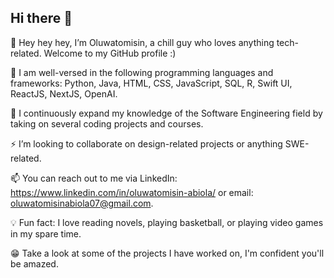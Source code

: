 ## Hi there 👋
👋 Hey hey hey, I’m Oluwatomisin, a chill guy who loves anything tech-related. Welcome to my GitHub profile :)

💪 I am well-versed in the following programming languages and frameworks: Python, Java, HTML, CSS, JavaScript, SQL, R, Swift UI,  ReactJS, NextJS, OpenAI.

🌱 I continuously expand my knowledge of the Software Engineering field by taking on several coding projects and courses.

⚡️ I’m looking to collaborate on design-related projects or anything SWE-related.

📫 You can reach out to me via LinkedIn: https://www.linkedin.com/in/oluwatomisin-abiola/ or email: oluwatomisinabiola07@gmail.com.

💡 Fun fact: I love reading novels, playing basketball, or playing video games in my spare time.

😁 Take a look at some of the projects I have worked on, I'm confident you'll be amazed. 

<!--
**oluwatomisinabiola/oluwatomisinabiola** is a ✨ _special_ ✨ repository because its `README.md` (this file) appears on your GitHub profile.

Here are some ideas to get you started:

- 🔭 I’m currently working on ...
- 🌱 I’m currently learning ...
- 👯 I’m looking to collaborate on ...
- 🤔 I’m looking for help with ...
- 💬 Ask me about ...
- 📫 How to reach me: ...
- 😄 Pronouns: ...
- ⚡ Fun fact: ...
-->
